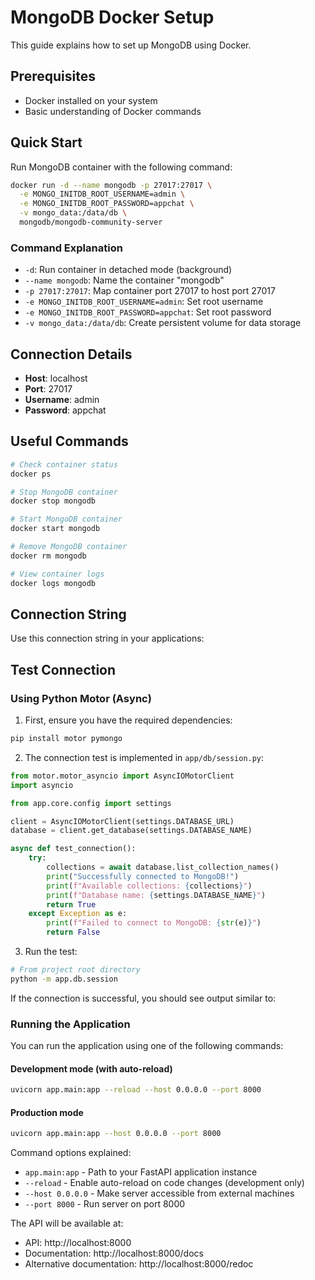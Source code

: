 # MongoDB Docker Setup

This guide explains how to set up MongoDB using Docker.

## Prerequisites

- Docker installed on your system
- Basic understanding of Docker commands

## Quick Start

Run MongoDB container with the following command:

```bash
docker run -d --name mongodb -p 27017:27017 \
  -e MONGO_INITDB_ROOT_USERNAME=admin \
  -e MONGO_INITDB_ROOT_PASSWORD=appchat \
  -v mongo_data:/data/db \
  mongodb/mongodb-community-server
```

### Command Explanation

- `-d`: Run container in detached mode (background)
- `--name mongodb`: Name the container "mongodb"
- `-p 27017:27017`: Map container port 27017 to host port 27017
- `-e MONGO_INITDB_ROOT_USERNAME=admin`: Set root username
- `-e MONGO_INITDB_ROOT_PASSWORD=appchat`: Set root password
- `-v mongo_data:/data/db`: Create persistent volume for data storage

## Connection Details

- **Host**: localhost
- **Port**: 27017
- **Username**: admin
- **Password**: appchat

## Useful Commands

```bash
# Check container status
docker ps

# Stop MongoDB container
docker stop mongodb

# Start MongoDB container
docker start mongodb

# Remove MongoDB container
docker rm mongodb

# View container logs
docker logs mongodb
```

## Connection String

Use this connection string in your applications:

## Test Connection

### Using Python Motor (Async)

1. First, ensure you have the required dependencies:
```bash
pip install motor pymongo
```

2. The connection test is implemented in `app/db/session.py`:
```python
from motor.motor_asyncio import AsyncIOMotorClient
import asyncio

from app.core.config import settings

client = AsyncIOMotorClient(settings.DATABASE_URL)
database = client.get_database(settings.DATABASE_NAME)

async def test_connection():
    try:
        collections = await database.list_collection_names()
        print("Successfully connected to MongoDB!")
        print(f"Available collections: {collections}")
        print(f"Database name: {settings.DATABASE_NAME}")
        return True
    except Exception as e:
        print(f"Failed to connect to MongoDB: {str(e)}")
        return False
```

3. Run the test:
```bash
# From project root directory
python -m app.db.session
```

If the connection is successful, you should see output similar to:


### Running the Application

You can run the application using one of the following commands:

#### Development mode (with auto-reload)
```bash
uvicorn app.main:app --reload --host 0.0.0.0 --port 8000
```

#### Production mode
```bash
uvicorn app.main:app --host 0.0.0.0 --port 8000
```

Command options explained:
- `app.main:app` - Path to your FastAPI application instance
- `--reload` - Enable auto-reload on code changes (development only)
- `--host 0.0.0.0` - Make server accessible from external machines
- `--port 8000` - Run server on port 8000

The API will be available at:
- API: http://localhost:8000
- Documentation: http://localhost:8000/docs
- Alternative documentation: http://localhost:8000/redoc
